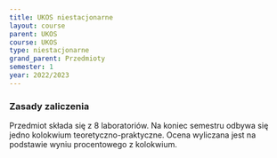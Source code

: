 ```yaml
---
title: UKOS niestacjonarne
layout: course
parent: UKOS
course: UKOS
type: niestacjonarne
grand_parent: Przedmioty
semester: 1
year: 2022/2023
---
```

### Zasady zaliczenia
Przedmiot składa się z 8 laboratoriów. Na koniec semestru odbywa się jedno kolokwium teoretyczno-praktyczne. Ocena wyliczana jest na podstawie wyniu procentowego z kolokwium.